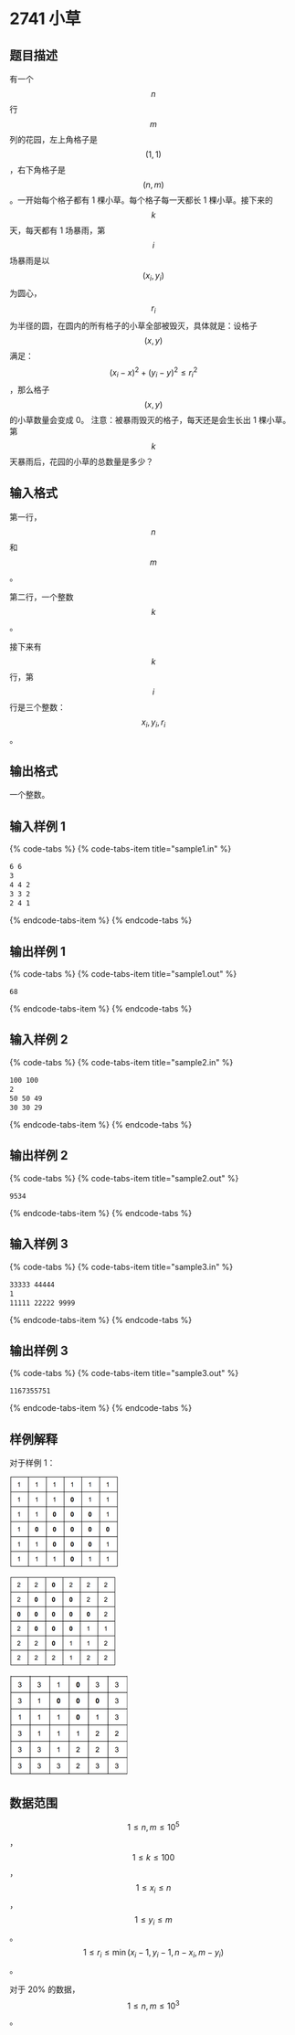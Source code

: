 # 2741 小草

## 题目描述

有一个 $$n$$ 行 $$m$$ 列的花园，左上角格子是 $$(1,\,1)$$，右下角格子是 $$(n,\,m)$$。一开始每个格子都有 1 棵小草。每个格子每一天都长 1 棵小草。接下来的 $$k$$ 天，每天都有 1 场暴雨，第 $$i$$ 场暴雨是以 $$(x_i,\,y_i)$$ 为圆心，$$r_i$$ 为半径的圆，在圆内的所有格子的小草全部被毁灭，具体就是：设格子 $$(x,\,y)$$ 满足：$$(x_i - x)^2 + (y_i - y)^2 \leq r_i^2$$，那么格子 $$(x,\,y)$$ 的小草数量会变成 0。 注意：被暴雨毁灭的格子，每天还是会生长出 1 棵小草。第 $$k$$ 天暴雨后，花园的小草的总数量是多少？

## 输入格式

第一行，$$n$$ 和 $$m$$。

第二行，一个整数 $$k$$。

接下来有 $$k$$ 行，第 $$i$$ 行是三个整数：$$x_i,\,y_i,\,r_i$$。

## 输出格式

一个整数。

## 输入样例 1

{% code-tabs %}
{% code-tabs-item title="sample1.in" %}
```text
6 6
3
4 4 2
3 3 2
2 4 1
```
{% endcode-tabs-item %}
{% endcode-tabs %}

## 输出样例 1

{% code-tabs %}
{% code-tabs-item title="sample1.out" %}
```text
68
```
{% endcode-tabs-item %}
{% endcode-tabs %}

## 输入样例 2

{% code-tabs %}
{% code-tabs-item title="sample2.in" %}
```text
100 100
2
50 50 49
30 30 29
```
{% endcode-tabs-item %}
{% endcode-tabs %}

## 输出样例 2

{% code-tabs %}
{% code-tabs-item title="sample2.out" %}
```text
9534
```
{% endcode-tabs-item %}
{% endcode-tabs %}

## 输入样例 3

{% code-tabs %}
{% code-tabs-item title="sample3.in" %}
```text
33333 44444
1
11111 22222 9999
```
{% endcode-tabs-item %}
{% endcode-tabs %}

## 输出样例 3

{% code-tabs %}
{% code-tabs-item title="sample3.out" %}
```text
1167355751
```
{% endcode-tabs-item %}
{% endcode-tabs %}

## 样例解释

对于样例 1：

![&#x7B2C;&#x4E00;&#x573A;&#x66B4;&#x96E8;&#x540E;](.gitbook/assets/2741_1.png)

![&#x7B2C;&#x4E8C;&#x573A;&#x66B4;&#x96E8;&#x540E;](.gitbook/assets/2741_2.png)

![&#x7B2C;&#x4E09;&#x573A;&#x66B4;&#x96E8;&#x540E;](.gitbook/assets/2741_3.png)

## 数据范围

$$1 \leq n,\,m \leq 10^5$$，$$1 \leq k \leq 100$$，$$1 \leq x_i \leq n$$，$$1 \leq y_i \leq m$$。$$ 1 \leq r_i \leq \min(x_i - 1,\,y_i - 1,\,n - x_i,\,m - y_i)$$。

对于 20% 的数据，$$1\leq n,\,m \leq 10^3$$。

